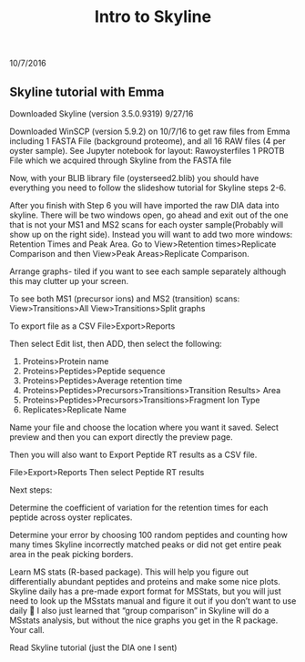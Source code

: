 ﻿---
layout: post
title: Intro to Skyline
---


10/7/2016

## Skyline tutorial with Emma

Downloaded Skyline (version 3.5.0.9319) 9/27/16 

Downloaded WinSCP (version 5.9.2) on 10/7/16 to get raw files from Emma including 1 FASTA File (background proteome), and all 16 RAW files (4 per oyster sample). See Jupyter notebook for layout: Rawoysterfiles
1 PROTB File which we acquired through Skyline from the FASTA file

Now, with your BLIB library file (oysterseed2.blib) you should have everything you need to follow the slideshow tutorial for Skyline steps 2-6.

After you finish with Step 6 you will have imported the raw DIA data into skyline. There will be two windows open, go ahead and exit out of the one that is not your MS1 and MS2 scans for each oyster sample(Probably will show up on the right side). Instead you will want to add two more windows: Retention Times and Peak Area. Go to View>Retention times>Replicate Comparison and then View>Peak Areas>Replicate Comparison.

Arrange graphs- tiled if you want to see each sample separately although this may clutter up your screen.

To see both MS1 (precursor ions) and MS2 (transition) scans:
View>Transitions>All
View>Transitions>Split graphs

To export file as a CSV
File>Export>Reports

Then select Edit list, then ADD, then select the following:
1)	Proteins>Protein name
2)	Proteins>Peptides>Peptide sequence
3)	Proteins>Peptides>Average retention time 
4)	Proteins>Peptides>Precursors>Transitions>Transition Results> Area
5)	Proteins>Peptides>Precursors>Transitions>Fragment Ion Type
6)	Replicates>Replicate Name

Name your file and choose the location where you want it saved. Select preview and then you can export directly the preview page.

Then you will also want to Export Peptide RT results as a CSV file.

File>Export>Reports 	Then select Peptide RT results

Next steps:

Determine the coefficient of variation for the retention times for each peptide across oyster replicates.

Determine your error by choosing 100 random peptides and counting how many times Skyline incorrectly matched peaks or did not get entire peak area in the peak picking borders.

Learn MS stats (R-based package). This will help you figure out differentially abundant peptides and proteins and make some nice plots. Skyline daily has a pre-made export format for MSStats, but you will just need to look up the MSstats manual and figure it out if you don’t want to use daily  I also just learned that “group comparison” in Skyline will do a MSstats analysis, but without the nice graphs you get in the R package. Your call. 

Read Skyline tutorial (just the DIA one I sent)
